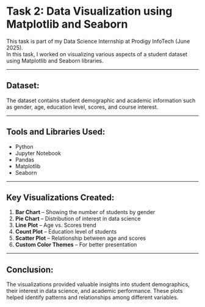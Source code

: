 # Task 2: Data Visualization using Matplotlib and Seaborn

This task is part of my Data Science Internship at Prodigy InfoTech (June 2025).  
In this task, I worked on visualizing various aspects of a student dataset using Matplotlib and Seaborn libraries.

---

## Dataset:
The dataset contains student demographic and academic information such as gender, age, education level, scores, and course interest.

---

## Tools and Libraries Used:
- Python
- Jupyter Notebook
- Pandas
- Matplotlib
- Seaborn

---

## Key Visualizations Created:

1. **Bar Chart** – Showing the number of students by gender  
2. **Pie Chart** – Distribution of interest in data science  
3. **Line Plot** – Age vs. Scores trend  
4. **Count Plot** – Education level of students  
5. **Scatter Plot** – Relationship between age and scores  
6. **Custom Color Themes** – For better presentation

---

## Conclusion:
The visualizations provided valuable insights into student demographics, their interest in data science, and academic performance. These plots helped identify patterns and relationships among different variables.
